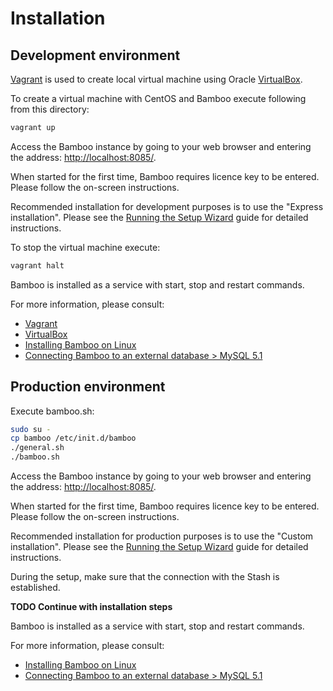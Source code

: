 Installation
============

Development environment
-----------------------

[Vagrant](http://www.vagrantup.com/) is used to create local virtual machine using Oracle [VirtualBox](https://www.virtualbox.org/).

To create a virtual machine with CentOS and Bamboo execute following from this directory:

```bash
vagrant up
```

Access the Bamboo instance by going to your web browser and entering the address: [http://localhost:8085/](http://localhost:8085/).

When started for the first time, Bamboo requires licence key to be entered.
Please follow the on-screen instructions.

Recommended installation for development purposes is to use the "Express installation".
Please see the [Running the Setup Wizard](https://confluence.atlassian.com/display/BAMBOO/Running+the+Setup+Wizard) guide for detailed instructions.

To stop the virtual machine execute:

```bash
vagrant halt
```

Bamboo is installed as a service with start, stop and restart commands.

For more information, please consult:

* [Vagrant](http://www.vagrantup.com/)
* [VirtualBox](https://www.virtualbox.org/)
* [Installing Bamboo on Linux](https://confluence.atlassian.com/display/BAMBOO/Installing+Bamboo+on+Linux)
* [Connecting Bamboo to an external database > MySQL 5.1](https://confluence.atlassian.com/display/BAMBOO/MySQL+5.1)

Production environment
----------------------

Execute bamboo.sh:

```bash
sudo su -
cp bamboo /etc/init.d/bamboo
./general.sh
./bamboo.sh
```

Access the Bamboo instance by going to your web browser and entering the address: [http://localhost:8085/](http://localhost:8085/).

When started for the first time, Bamboo requires licence key to be entered.
Please follow the on-screen instructions.

Recommended installation for production purposes is to use the "Custom installation".
Please see the [Running the Setup Wizard](https://confluence.atlassian.com/display/BAMBOO/Running+the+Setup+Wizard) guide for detailed instructions.

During the setup, make sure that the connection with the Stash is established.

**TODO Continue with installation steps**

Bamboo is installed as a service with start, stop and restart commands.

For more information, please consult:

* [Installing Bamboo on Linux](https://confluence.atlassian.com/display/BAMBOO/Installing+Bamboo+on+Linux)
* [Connecting Bamboo to an external database > MySQL 5.1](https://confluence.atlassian.com/display/BAMBOO/MySQL+5.1)